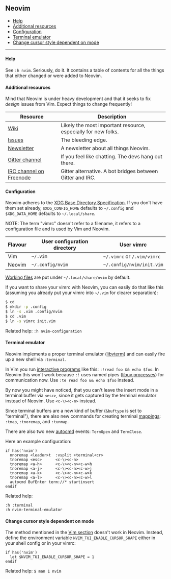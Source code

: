 ## Neovim

- [Help](#help)
- [Additional resources](#additional-resources)
- [Configuration](#configuration)
- [Terminal emulator](#terminal-emulator)
- [Change cursor style dependent on mode](#change-cursor-style-dependent-on-mode)

---

#### Help

See `:h nvim`. Seriously, do it. It contains a table of contents for all the
things that either changed or were added to Neovim.

#### Additional resources

Mind that Neovim is under heavy development and that it seeks to fix _design_
issues from Vim. Expect things to change frequently!

| Resource | Description |
|----------|-------------|
| [Wiki](https://github.com/neovim/neovim/wiki) | Likely the most important resource, especially for new folks. |
| [Issues](https://github.com/neovim/neovim/issues) | The bleeding edge. |
| [Newsletter](https://neovim.io/news) | A newsletter about all things Neovim. |
| [Gitter channel](https://gitter.im/neovim/neovim) | If you feel like chatting. The devs hang out there. |
| [IRC channel on Freenode](https://webchat.freenode.net/?channels=neovim) | Gitter alternative. A bot bridges between Gitter and IRC. |

#### Configuration

Neovim adheres to the [XDG Base Directory
Specification](http://standards.freedesktop.org/basedir-spec/basedir-spec-latest.html).
If you don't have them set already, `$XDG_CONFIG_HOME` defaults to `~/.config`
and `$XDG_DATA_HOME` defaults to `~/.local/share`.

NOTE: The term "vimrc" doesn't refer to a filename, it refers to a configuration
file and is used by Vim and Neovim.

| Flavour | User configuration directory | User vimrc |
|---------|------------------------------|-------|
| Vim | `~/.vim` | `~/.vimrc` or `/.vim/vimrc` |
| Neovim | `~/.config/nvim` | `~/.config/nvim/init.vim` |

[Working files](../README.md#handling-backup-swap-undo-and-viminfo-files) are
put under `~/.local/share/nvim` by default.

If you want to share your vimrc with Neovim, you can easily do that like this
(assuming you already put your vimrc into `~/.vim` for clearer separation):

```sh
$ cd
$ mkdir -p .config
$ ln -s .vim .config/nvim
$ cd .vim
$ ln -s vimrc init.vim
```

Related help: `:h nvim-configuration`

#### Terminal emulator

Neovim implements a proper terminal emulator
([libvterm](http://www.leonerd.org.uk/code/libvterm/)) and can easily fire up a
new shell via `:terminal`.

In Vim you run [interactive
programs](../README.md#running-external-programs-and-using-filters) like this:
`:!read foo && echo $foo`. In Neovim this won't work because `:!` uses named
pipes ([libuv processes](https://nikhilm.github.io/uvbook/processes.html)) for
communication now. Use `:te read foo && echo $foo` instead.

By now you might have noticed, that you can't leave the insert mode in a
terminal buffer via `<esc>`, since it gets captured by the terminal emulator
instead of Neovim. Use `<c-\><c-n>` instead.

Since terminal buffers are a new kind of buffer (`&buftype` is set to
"terminal"), there are also new commands for creating terminal
[mappings](../README.md#mappings): `:tmap`, `:tnoremap`, and `:tunmap`.

There are also two new [autocmd](../README.md#autocmds) events: `TermOpen` and
`TermClose`.

Here an example configuration:

```vim
if has('nvim')
  nnoremap <leader>t  :vsplit +terminal<cr>
  tnoremap <esc>      <c-\><c-n>
  tnoremap <a-h>      <c-\><c-n><c-w>h
  tnoremap <a-j>      <c-\><c-n><c-w>j
  tnoremap <a-k>      <c-\><c-n><c-w>k
  tnoremap <a-l>      <c-\><c-n><c-w>l
  autocmd BufEnter term://* startinsert
endif
```

Related help:

    :h :terminal
    :h nvim-terminal-emulator

#### Change cursor style dependent on mode

The method mentioned in the [Vim
section](../README.md#change-cursor-style-dependent-on-mode) doesn't work in
Neovim. Instead, define the environment variable `NVIM_TUI_ENABLE_CURSOR_SHAPE`
either in your shell config or in your vimrc:

```vim
if has('nvim')
  let $NVIM_TUI_ENABLE_CURSOR_SHAPE = 1
endif
```

Related help: `$ man 1 nvim`
